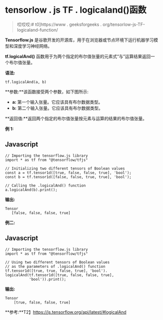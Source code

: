 # tensorlow . js TF . logicaland()函数

> 哎哎哎:# t0]https://www . geeksforgeeks . org/tensorlow-js-TF-logicaland-function/

**Tensorflow.js** 是谷歌开发的开源库，用于在浏览器或节点环境下运行机器学习模型和深度学习神经网络。

**tf.logicalAnd()** 函数用于为两个指定的布尔值张量的元素式“与”运算结果返回一个布尔值张量。

**语法:**

```
tf.logicalAnd(a, b)
```

**参数:**该函数接受两个参数，如下图所示:

*   **a:** 第一个输入张量。它应该具有布尔数据类型。
*   **b:** 第二个输入张量。它应该具有布尔数据类型。

**返回值:**返回两个指定的布尔值张量按元素与运算的结果的布尔值张量。

**例 1:**

## Javascript

```
// Importing the tensorflow.js library
import * as tf from "@tensorflow/tfjs"

// Initializing two different tensors of Boolean values
const a = tf.tensor1d([true, false, false, true], 'bool');
const b = tf.tensor1d([false, false, true, true], 'bool');

// Calling the .logicalAnd() function
a.logicalAnd(b).print();
```

**输出:**

```
Tensor
   [false, false, false, true]
```

**例二:**

## Javascript

```
// Importing the tensorflow.js library
import * as tf from "@tensorflow/tfjs"

// Using two different tensors of Boolean values
// as the parameters of .logicalAnd() function
tf.tensor1d([true, true, false, true], 'bool').
logicalAnd(tf.tensor1d([true, false, false, true], 
           'bool')).print();
```

**输出:**

```
Tensor
    [true, false, false, true]
```

**参考:**T2】https://js.tensorflow.org/api/latest/#logicalAnd